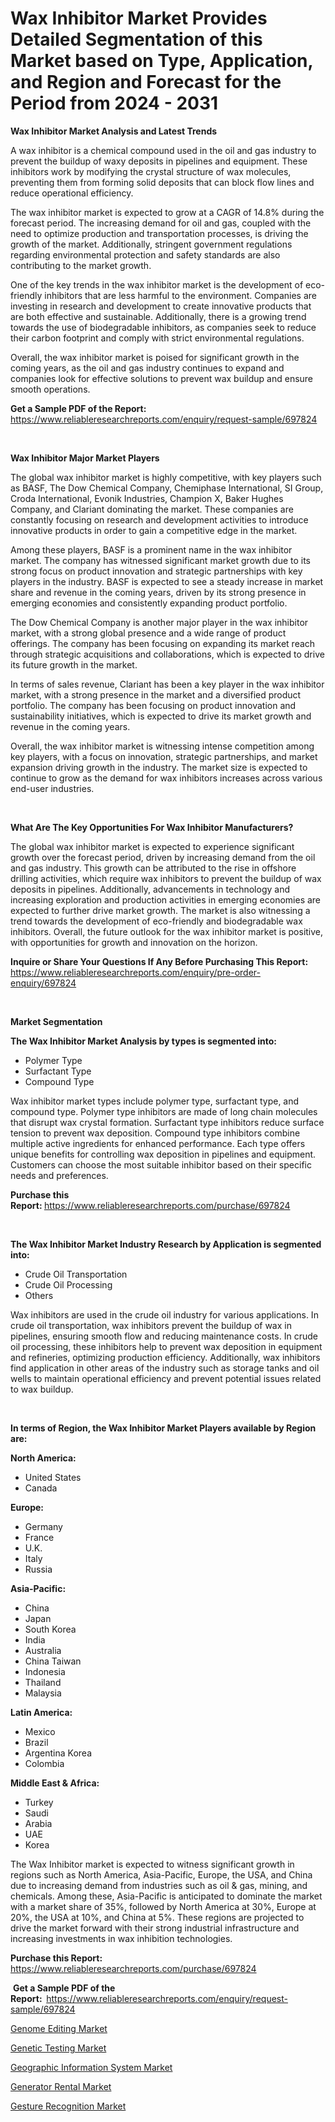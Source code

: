 <p><h1>Wax Inhibitor Market Provides Detailed Segmentation of this Market based on Type, Application, and Region and Forecast for the Period from 2024 - 2031</h1></p><p><strong>Wax Inhibitor Market Analysis and Latest Trends</strong></p>
<p><p>A wax inhibitor is a chemical compound used in the oil and gas industry to prevent the buildup of waxy deposits in pipelines and equipment. These inhibitors work by modifying the crystal structure of wax molecules, preventing them from forming solid deposits that can block flow lines and reduce operational efficiency.</p><p>The wax inhibitor market is expected to grow at a CAGR of 14.8% during the forecast period. The increasing demand for oil and gas, coupled with the need to optimize production and transportation processes, is driving the growth of the market. Additionally, stringent government regulations regarding environmental protection and safety standards are also contributing to the market growth.</p><p>One of the key trends in the wax inhibitor market is the development of eco-friendly inhibitors that are less harmful to the environment. Companies are investing in research and development to create innovative products that are both effective and sustainable. Additionally, there is a growing trend towards the use of biodegradable inhibitors, as companies seek to reduce their carbon footprint and comply with strict environmental regulations.</p><p>Overall, the wax inhibitor market is poised for significant growth in the coming years, as the oil and gas industry continues to expand and companies look for effective solutions to prevent wax buildup and ensure smooth operations.</p></p>
<p><strong>Get a Sample PDF of the Report:&nbsp;</strong> <a href="https://www.reliableresearchreports.com/enquiry/request-sample/697824">https://www.reliableresearchreports.com/enquiry/request-sample/697824</a></p>
<p>&nbsp;</p>
<p><strong>Wax Inhibitor Major Market Players</strong></p>
<p><p>The global wax inhibitor market is highly competitive, with key players such as BASF, The Dow Chemical Company, Chemiphase International, SI Group, Croda International, Evonik Industries, Champion X, Baker Hughes Company, and Clariant dominating the market. These companies are constantly focusing on research and development activities to introduce innovative products in order to gain a competitive edge in the market.</p><p>Among these players, BASF is a prominent name in the wax inhibitor market. The company has witnessed significant market growth due to its strong focus on product innovation and strategic partnerships with key players in the industry. BASF is expected to see a steady increase in market share and revenue in the coming years, driven by its strong presence in emerging economies and consistently expanding product portfolio.</p><p>The Dow Chemical Company is another major player in the wax inhibitor market, with a strong global presence and a wide range of product offerings. The company has been focusing on expanding its market reach through strategic acquisitions and collaborations, which is expected to drive its future growth in the market.</p><p>In terms of sales revenue, Clariant has been a key player in the wax inhibitor market, with a strong presence in the market and a diversified product portfolio. The company has been focusing on product innovation and sustainability initiatives, which is expected to drive its market growth and revenue in the coming years.</p><p>Overall, the wax inhibitor market is witnessing intense competition among key players, with a focus on innovation, strategic partnerships, and market expansion driving growth in the industry. The market size is expected to continue to grow as the demand for wax inhibitors increases across various end-user industries.</p></p>
<p>&nbsp;</p>
<p><strong>What Are The Key Opportunities For Wax Inhibitor Manufacturers?</strong></p>
<p><p>The global wax inhibitor market is expected to experience significant growth over the forecast period, driven by increasing demand from the oil and gas industry. This growth can be attributed to the rise in offshore drilling activities, which require wax inhibitors to prevent the buildup of wax deposits in pipelines. Additionally, advancements in technology and increasing exploration and production activities in emerging economies are expected to further drive market growth. The market is also witnessing a trend towards the development of eco-friendly and biodegradable wax inhibitors. Overall, the future outlook for the wax inhibitor market is positive, with opportunities for growth and innovation on the horizon.</p></p>
<p><strong>Inquire or Share Your Questions If Any Before Purchasing This Report:</strong> <a href="https://www.reliableresearchreports.com/enquiry/pre-order-enquiry/697824">https://www.reliableresearchreports.com/enquiry/pre-order-enquiry/697824</a></p>
<p>&nbsp;</p>
<p><strong>Market Segmentation</strong></p>
<p><strong>The Wax Inhibitor Market Analysis by types is segmented into:</strong></p>
<p><ul><li>Polymer Type</li><li>Surfactant Type</li><li>Compound Type</li></ul></p>
<p><p>Wax inhibitor market types include polymer type, surfactant type, and compound type. Polymer type inhibitors are made of long chain molecules that disrupt wax crystal formation. Surfactant type inhibitors reduce surface tension to prevent wax deposition. Compound type inhibitors combine multiple active ingredients for enhanced performance. Each type offers unique benefits for controlling wax deposition in pipelines and equipment. Customers can choose the most suitable inhibitor based on their specific needs and preferences.</p></p>
<p><strong>Purchase this Report:&nbsp;</strong><a href="https://www.reliableresearchreports.com/purchase/697824">https://www.reliableresearchreports.com/purchase/697824</a></p>
<p>&nbsp;</p>
<p><strong>The Wax Inhibitor Market Industry Research by Application is segmented into:</strong></p>
<p><ul><li>Crude Oil Transportation</li><li>Crude Oil Processing</li><li>Others</li></ul></p>
<p><p>Wax inhibitors are used in the crude oil industry for various applications. In crude oil transportation, wax inhibitors prevent the buildup of wax in pipelines, ensuring smooth flow and reducing maintenance costs. In crude oil processing, these inhibitors help to prevent wax deposition in equipment and refineries, optimizing production efficiency. Additionally, wax inhibitors find application in other areas of the industry such as storage tanks and oil wells to maintain operational efficiency and prevent potential issues related to wax buildup.</p></p>
<p>&nbsp;</p>
<p><strong>In terms of Region, the Wax Inhibitor Market Players available by Region are:</strong></p>
<p>
    <p> <strong> North America: </strong>
        <ul>
            <li>United States</li>
            <li>Canada</li>
        </ul>
        </p> 
    <p> <strong> Europe: </strong>
        <ul>
            <li>Germany</li>
            <li>France</li>
            <li>U.K.</li>
            <li>Italy</li>
            <li>Russia</li>
        </ul>
        </p> 
    <p> <strong> Asia-Pacific: </strong>
        <ul>
            <li>China</li>
            <li>Japan</li>
            <li>South Korea</li>
            <li>India</li>
            <li>Australia</li>
            <li>China Taiwan</li>
            <li>Indonesia</li>
            <li>Thailand</li>
            <li>Malaysia</li>
        </ul>
        </p> 
    <p> <strong> Latin America: </strong>
        <ul>
            <li>Mexico</li>
            <li>Brazil</li>
            <li>Argentina Korea</li>
            <li>Colombia</li>
        </ul>
        </p> 
    <p> <strong> Middle East & Africa: </strong>
        <ul>
            <li>Turkey</li>
            <li>Saudi</li>
            <li>Arabia</li>
            <li>UAE</li>
            <li>Korea</li>
        </ul>
    </p>
    </p>
<p><p>The Wax Inhibitor market is expected to witness significant growth in regions such as North America, Asia-Pacific, Europe, the USA, and China due to increasing demand from industries such as oil & gas, mining, and chemicals. Among these, Asia-Pacific is anticipated to dominate the market with a market share of 35%, followed by North America at 30%, Europe at 20%, the USA at 10%, and China at 5%. These regions are projected to drive the market forward with their strong industrial infrastructure and increasing investments in wax inhibition technologies.</p></p>
<p><strong>Purchase this Report: </strong><a href="https://www.reliableresearchreports.com/purchase/697824">https://www.reliableresearchreports.com/purchase/697824</a></p>
<p>&nbsp;<strong>Get a Sample PDF of the Report:&nbsp;&nbsp;</strong><a href="https://www.reliableresearchreports.com/enquiry/request-sample/697824">https://www.reliableresearchreports.com/enquiry/request-sample/697824</a></p>
<p><strong></strong></p>
<p><p><a href="https://medium.com/p/92fd549dd23f/edit">Genome Editing Market</a></p><p><a href="https://medium.com/p/285a8b68d63a/edit">Genetic Testing Market</a></p><p><a href="https://medium.com/p/72230d530e61/edit">Geographic Information System Market</a></p><p><a href="https://medium.com/p/bb8fe8b5cb20/edit">Generator Rental Market</a></p><p><a href="https://medium.com/@larrytran2023/analyzing-gesture-recognition-market-global-industry-perspective-and-forecast-2024-to-2031-f111befd0445">Gesture Recognition Market</a></p></p>